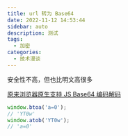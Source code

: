 ```yaml
---
title: url 转为 Base64
date: 2022-11-12 14:53:44
sidebar: auto
description: 测试
tags:
  - 加密
categories:
  - 技术漫谈
---
```


安全性不高，但也比明文高很多

[原来浏览器原生支持 JS Base64 编码解码](https://www.zhangxinxu.com/wordpress/2018/08/js-base64-atob-btoa-encode-decode/)

```js
window.btoa('a=0');
// 'YT0w'
window.atob('YT0w');
// 'a=0'
```
